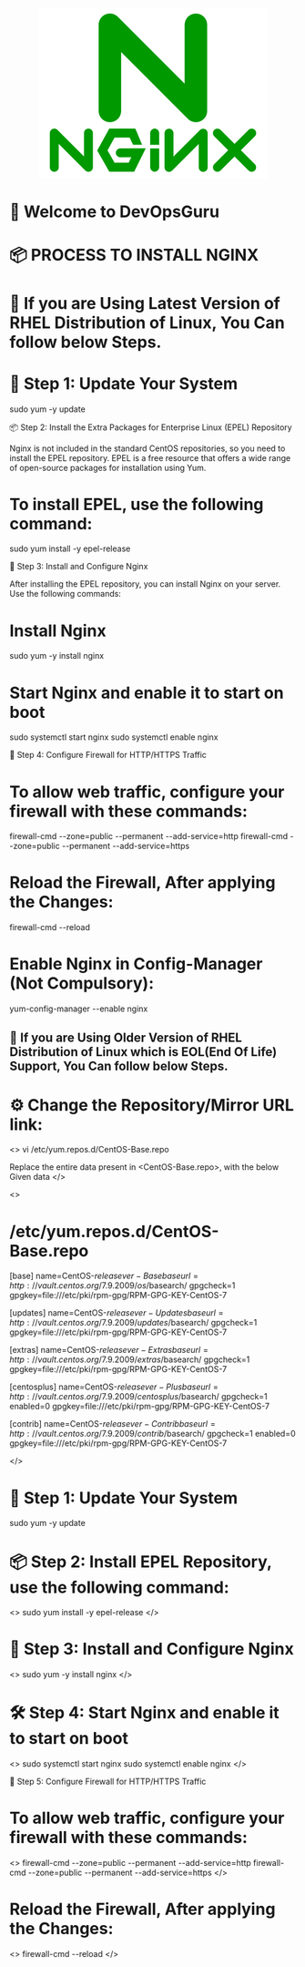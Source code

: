 <p align="center">
  <img src="https://github.com/Cancerian786/Favicon/blob/main/nginx.png" alt="DevOpsGuru Banner">
</p>

# 🎉 Welcome to DevOpsGuru

# 📦 PROCESS TO INSTALL NGINX

# 📄 If you are Using Latest Version of RHEL Distribution of Linux, You Can follow below Steps.

# 🔄 Step 1: Update Your System

<update>

sudo yum -y update

</update>

📦 Step 2: Install the Extra Packages for Enterprise Linux (EPEL) Repository

Nginx is not included in the standard CentOS repositories, so you need to install the EPEL repository. EPEL is a free resource that offers a wide range of open-source packages for installation using Yum.

# To install EPEL, use the following command:

sudo yum install -y epel-release

🚀 Step 3: Install and Configure Nginx

After installing the EPEL repository, you can install Nginx on your server. Use the following commands:

# Install Nginx

sudo yum -y install nginx

# Start Nginx and enable it to start on boot

sudo systemctl start nginx
sudo systemctl enable nginx

🔐 Step 4: Configure Firewall for HTTP/HTTPS Traffic

# To allow web traffic, configure your firewall with these commands:

firewall-cmd --zone=public --permanent --add-service=http
firewall-cmd --zone=public --permanent --add-service=https

# Reload the Firewall, After applying the Changes:

firewall-cmd --reload

# Enable Nginx in Config-Manager (Not Compulsory):

yum-config-manager --enable nginx

## 📄 If you are Using Older Version of RHEL Distribution of Linux which is EOL(End Of Life) Support, You Can follow below Steps.

# ⚙️ Change the Repository/Mirror URL link:

<>
vi /etc/yum.repos.d/CentOS-Base.repo

Replace the entire data present in <CentOS-Base.repo>, with the below Given data
</>

<>

# /etc/yum.repos.d/CentOS-Base.repo

[base]
name=CentOS-$releasever - Base
baseurl=http://vault.centos.org/7.9.2009/os/$basearch/
gpgcheck=1
gpgkey=file:///etc/pki/rpm-gpg/RPM-GPG-KEY-CentOS-7

[updates]
name=CentOS-$releasever - Updates
baseurl=http://vault.centos.org/7.9.2009/updates/$basearch/
gpgcheck=1
gpgkey=file:///etc/pki/rpm-gpg/RPM-GPG-KEY-CentOS-7

[extras]
name=CentOS-$releasever - Extras
baseurl=http://vault.centos.org/7.9.2009/extras/$basearch/
gpgcheck=1
gpgkey=file:///etc/pki/rpm-gpg/RPM-GPG-KEY-CentOS-7

[centosplus]
name=CentOS-$releasever - Plus
baseurl=http://vault.centos.org/7.9.2009/centosplus/$basearch/
gpgcheck=1
enabled=0
gpgkey=file:///etc/pki/rpm-gpg/RPM-GPG-KEY-CentOS-7

[contrib]
name=CentOS-$releasever - Contrib
baseurl=http://vault.centos.org/7.9.2009/contrib/$basearch/
gpgcheck=1
enabled=0
gpgkey=file:///etc/pki/rpm-gpg/RPM-GPG-KEY-CentOS-7

</>

# 🔄 Step 1: Update Your System

sudo yum -y update

# 📦 Step 2: Install EPEL Repository, use the following command:

<>
sudo yum install -y epel-release
</>

# 🚀 Step 3: Install and Configure Nginx

<>
sudo yum -y install nginx
</>

# 🛠️ Step 4: Start Nginx and enable it to start on boot

<>
sudo systemctl start nginx
sudo systemctl enable nginx
</>

🔐 Step 5: Configure Firewall for HTTP/HTTPS Traffic

# To allow web traffic, configure your firewall with these commands:

<>
firewall-cmd --zone=public --permanent --add-service=http
firewall-cmd --zone=public --permanent --add-service=https
</>

# Reload the Firewall, After applying the Changes:

<>
firewall-cmd --reload
</>
